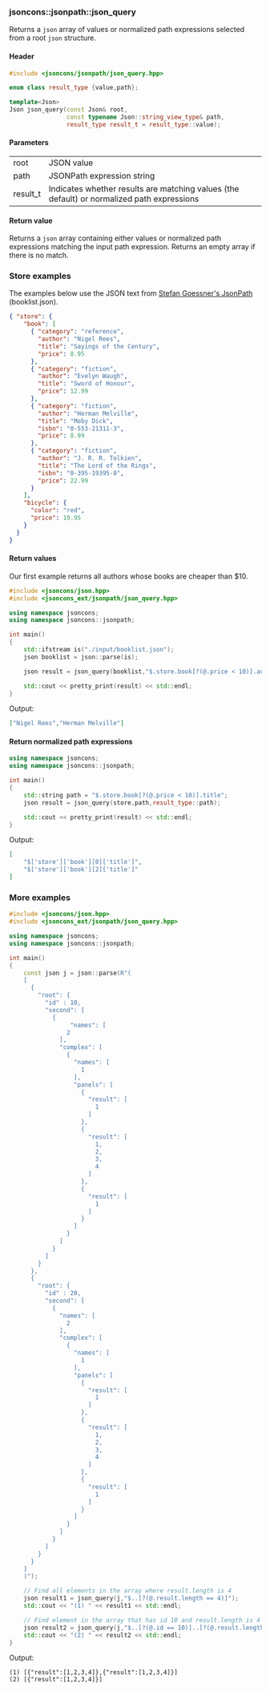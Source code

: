 ### jsoncons::jsonpath::json_query

Returns a `json` array of values or normalized path expressions selected from a root `json` structure.

#### Header
```c++
#include <jsoncons/jsonpath/json_query.hpp>

enum class result_type {value,path};

template<Json>
Json json_query(const Json& root, 
                const typename Json::string_view_type& path,
                result_type result_t = result_type::value);
```
#### Parameters

<table>
  <tr>
    <td>root</td>
    <td>JSON value</td> 
  </tr>
  <tr>
    <td>path</td>
    <td>JSONPath expression string</td> 
  </tr>
  <tr>
    <td>result_t</td>
    <td>Indicates whether results are matching values (the default) or normalized path expressions</td> 
  </tr>
</table>

#### Return value

Returns a `json` array containing either values or normalized path expressions matching the input path expression. 
Returns an empty array if there is no match.

### Store examples

The examples below use the JSON text from [Stefan Goessner's JsonPath](http://goessner.net/articles/JsonPath/) (booklist.json).

```json
{ "store": {
    "book": [ 
      { "category": "reference",
        "author": "Nigel Rees",
        "title": "Sayings of the Century",
        "price": 8.95
      },
      { "category": "fiction",
        "author": "Evelyn Waugh",
        "title": "Sword of Honour",
        "price": 12.99
      },
      { "category": "fiction",
        "author": "Herman Melville",
        "title": "Moby Dick",
        "isbn": "0-553-21311-3",
        "price": 8.99
      },
      { "category": "fiction",
        "author": "J. R. R. Tolkien",
        "title": "The Lord of the Rings",
        "isbn": "0-395-19395-8",
        "price": 22.99
      }
    ],
    "bicycle": {
      "color": "red",
      "price": 19.95
    }
  }
}
```

#### Return values

Our first example returns all authors whose books are cheaper than $10. 
```c++    
#include <jsoncons/json.hpp>
#include <jsoncons_ext/jsonpath/json_query.hpp>

using namespace jsoncons;
using namespace jsoncons::jsonpath;

int main()
{
    std::ifstream is("./input/booklist.json");
    json booklist = json::parse(is);

    json result = json_query(booklist,"$.store.book[?(@.price < 10)].author");

    std::cout << pretty_print(result) << std::endl;
}
```
Output:
```json
["Nigel Rees","Herman Melville"]
```

#### Return normalized path expressions

```c++
using namespace jsoncons;
using namespace jsoncons::jsonpath;

int main()
{
    std::string path = "$.store.book[?(@.price < 10)].title";
    json result = json_query(store,path,result_type::path);

    std::cout << pretty_print(result) << std::endl;
}
```
Output:
```json
[
    "$['store']['book'][0]['title']",
    "$['store']['book'][2]['title']"
]
```

### More examples

```c++
#include <jsoncons/json.hpp>
#include <jsoncons_ext/jsonpath/json_query.hpp>

using namespace jsoncons;
using namespace jsoncons::jsonpath;

int main()
{
    const json j = json::parse(R"(
    [
      {
        "root": {
          "id" : 10,
          "second": [
            {
                 "names": [
                2
              ],
              "complex": [
                {
                  "names": [
                    1
                  ],
                  "panels": [
                    {
                      "result": [
                        1
                      ]
                    },
                    {
                      "result": [
                        1,
                        2,
                        3,
                        4
                      ]
                    },
                    {
                      "result": [
                        1
                      ]
                    }
                  ]
                }
              ]
            }
          ]
        }
      },
      {
        "root": {
          "id" : 20,
          "second": [
            {
              "names": [
                2
              ],
              "complex": [
                {
                  "names": [
                    1
                  ],
                  "panels": [
                    {
                      "result": [
                        1
                      ]
                    },
                    {
                      "result": [
                        1,
                        2,
                        3,
                        4
                      ]
                    },
                    {
                      "result": [
                        1
                      ]
                    }
                  ]
                }
              ]
            }
          ]
        }
      }
    ]
    )");

    // Find all elements in the array where result.length is 4
    json result1 = json_query(j,"$..[?(@.result.length == 4)]");
    std::cout << "(1) " << result1 << std::endl;

    // Find element in the array that has id 10 and result.length is 4
    json result2 = json_query(j,"$..[?(@.id == 10)]..[?(@.result.length == 4)]");
    std::cout << "(2) " << result2 << std::endl;
}
```
Output:

```
(1) [{"result":[1,2,3,4]},{"result":[1,2,3,4]}]
(2) [{"result":[1,2,3,4]}]
```

